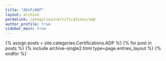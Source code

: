 ```yaml
---
title: "ADsP/ADP"
layout: archive
permalink: categories/certifications/adp
author_profile: true
sidebar_main: true
---
```



{% assign posts = site.categories.Certifications.ADP %}
{% for post in posts %} {% include archive-single2.html type=page.entries_layout %} {% endfor %}
